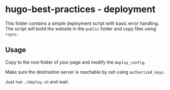 # hugo-best-practices - deployment

This folder contains a simple deployment script with basic error handling. The script will build the website in the `public` folder and copy files using `rsync`.

## Usage

Copy to the root folder of your page and modify the `deploy_config`.

Make sure the destination server is reachable by ssh using `authorized_keys`.

Just run `./deploy.sh` and wait.
